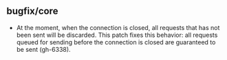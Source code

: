 ## bugfix/core

* At the moment, when the connection is closed, all requests that has not
  been sent will be discarded. This patch fixes this behavior: all requests
  queued for sending before the connection is closed are guaranteed to be
  sent (gh-6338).